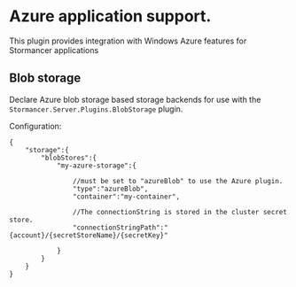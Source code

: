 # Azure application support.

This plugin provides integration with Windows Azure features for Stormancer applications

## Blob storage

Declare Azure blob storage based storage backends for use with the `Stormancer.Server.Plugins.BlobStorage` plugin.

Configuration:

    {
        "storage":{
            "blobStores":{
                "my-azure-storage":{
                    
                    //must be set to "azureBlob" to use the Azure plugin.
                    "type":"azureBlob",
                    "container":"my-container",

                    //The connectionString is stored in the cluster secret store.
                    "connectionStringPath":"{account}/{secretStoreName}/{secretKey}" 

                }
            }
        }
    }